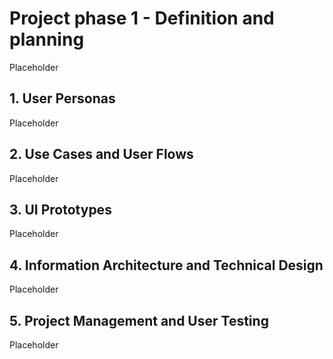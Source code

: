 # Project phase 1 - Definition and planning

Placeholder

## 1. User Personas

Placeholder

## 2. Use Cases and User Flows

Placeholder

## 3. UI Prototypes

Placeholder

## 4. Information Architecture and Technical Design

Placeholder

## 5. Project Management and User Testing

Placeholder
